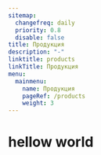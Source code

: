 ```yaml
---
sitemap:
  changefreq: daily
  priority: 0.8
  disable: false
title: Продукция
description: "-"
linktitle: products
linkTitle: Продукция
menu:
  mainmenu:
    name: Продукция
    pageRef: /products
    weight: 3
---
```


# hellow world
